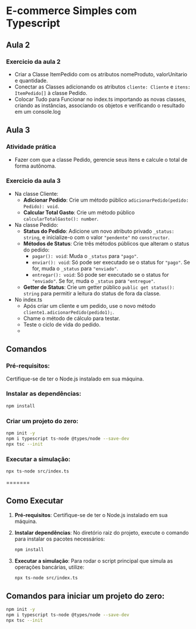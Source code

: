 # E-commerce Simples com Typescript 

## Aula 2
### Exercicio da aula 2
- Criar a Classe ItemPedido com os atributos nomeProduto, valorUnitario e quantidade.
- Conectar as Classes adicionando os atributos `cliente: Cliente` e `itens: ItemPedido[]` à classe Pedido.
- Colocar Tudo para Funcionar no index.ts importando as novas classes, criando as instâncias,
associando os objetos e verificando o resultado em um console.log
## Aula 3
### Atividade prática
- Fazer com que a classe Pedido, gerencie seus itens e calcule o total de forma autônoma.
### Exercicio da aula 3

- Na classe Cliente:
    - **Adicionar Pedido**: Crie um método público `adicionarPedido(pedido: Pedido): void`. 
    - **Calcular Total Gasto**: Crie um método público `calcularTotalGasto(): number`. 
- Na classe Pedido:
    - **Status do Pedido**: Adicione um novo atributo privado `_status: string`, e inicialize-o com o valor `"pendente"` no `constructor`.
    - **Métodos de Status**: Crie três métodos públicos que alteram o status do pedido:
        - `pagar(): void`: Muda o `_status` para `"pago"`.
        - `enviar(): void`: Só pode ser executado se o status for `"pago"`. Se for, muda o `_status` para `"enviado"`.
        - `entregar(): void`: Só pode ser executado se o status for `"enviado"`. Se for, muda o `_status` para `"entregue"`.
    - **Getter de Status**: Crie um getter público `public get status(): string` para permitir a leitura do status de fora da classe.
- No index.ts
    - Após criar um cliente e um pedido, use o novo método `cliente1.adicionarPedido(pedido1);`.
    - Chame o método de cálculo para testar.
    - Teste o ciclo de vida do pedido.
    - 
## Comandos

### Pré-requisitos: 
Certifique-se de ter o Node.js instalado em sua máquina.

### Instalar as dependências:
```bash
npm install
```

### Criar um projeto do zero:
```bash
npm init -y
npm i typescript ts-node @types/node --save-dev
npx tsc --init
```

### Executar a simulação:
```bash
npx ts-node src/index.ts
```
=======

## Como Executar

1.  **Pré-requisitos**: Certifique-se de ter o Node.js instalado em sua máquina.

2.  **Instalar dependências**: No diretório raiz do projeto, execute o comando para instalar os pacotes necessários:
    ```bash
    npm install
    ```

3.  **Executar a simulação**: Para rodar o script principal que simula as operações bancárias, utilize:
    ```bash
    npx ts-node src/index.ts
    ```

## Comandos para iniciar um projeto do zero:
 ```bash
npm init -y
npm i typescript ts-node @types/node --save-dev
npx tsc --init
  ```

